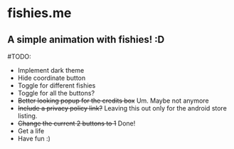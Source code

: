 # fishies.me
A simple animation with fishies! :D
---
#TODO:

* Implement dark theme
* Hide coordinate button
* Toggle for different fishies
* Toggle for all the buttons?
* ~~Better looking popup for the credits box~~ Um. Maybe not anymore
* ~~Include a privacy policy link?~~ Leaving this out only for the android store listing.
* ~~Change the current 2 buttons to 1~~ Done!
* Get a life
* Have fun :)
